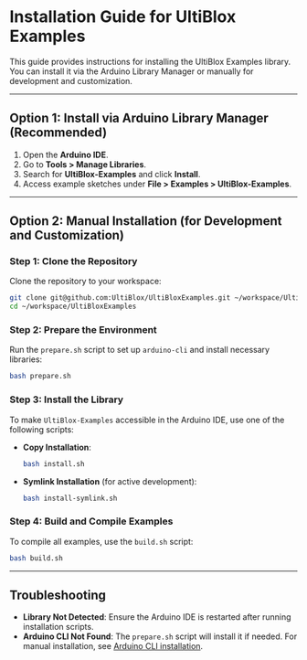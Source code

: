 # Installation Guide for UltiBlox Examples

This guide provides instructions for installing the UltiBlox Examples library. You can install it via the Arduino Library Manager or manually for development and customization.

---

## Option 1: Install via Arduino Library Manager (Recommended)

1. Open the **Arduino IDE**.
2. Go to **Tools > Manage Libraries**.
3. Search for **UltiBlox-Examples** and click **Install**.
4. Access example sketches under **File > Examples > UltiBlox-Examples**.

---

## Option 2: Manual Installation (for Development and Customization)

### Step 1: Clone the Repository

Clone the repository to your workspace:

```bash
git clone git@github.com:UltiBlox/UltiBloxExamples.git ~/workspace/UltiBloxExamples
cd ~/workspace/UltiBloxExamples
```

### Step 2: Prepare the Environment

Run the `prepare.sh` script to set up `arduino-cli` and install necessary libraries:

```bash
bash prepare.sh
```

### Step 3: Install the Library

To make `UltiBlox-Examples` accessible in the Arduino IDE, use one of the following scripts:

- **Copy Installation**:
  ```bash
  bash install.sh
  ```

- **Symlink Installation** (for active development):
  ```bash
  bash install-symlink.sh
  ```

### Step 4: Build and Compile Examples

To compile all examples, use the `build.sh` script:

```bash
bash build.sh
```

---

## Troubleshooting

- **Library Not Detected**: Ensure the Arduino IDE is restarted after running installation scripts.
- **Arduino CLI Not Found**: The `prepare.sh` script will install it if needed. For manual installation, see [Arduino CLI installation](https://arduino.github.io/arduino-cli/installation/).
